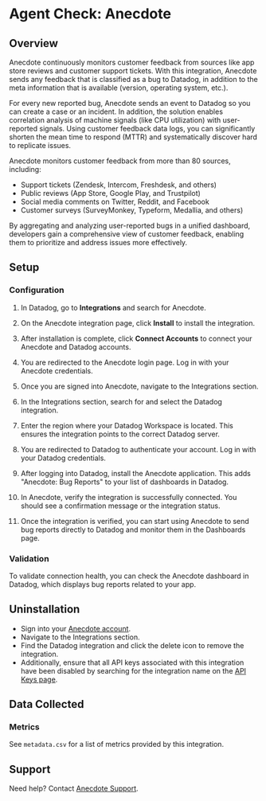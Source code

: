 # Agent Check: Anecdote

## Overview

Anecdote continuously monitors customer feedback from sources like app store reviews and customer support tickets. With this integration, Anecdote sends any feedback that is classified as a bug to Datadog, in addition to the meta information that is available (version, operating system, etc.).

For every new reported bug, Anecdote sends an event to Datadog so you can create a case or an incident. In addition, the solution enables correlation analysis of machine signals (like CPU utilization) with user-reported signals.
Using customer feedback data logs, you can significantly shorten the mean time to respond (MTTR) and systematically discover hard to replicate issues.

Anecdote monitors customer feedback from more than 80 sources, including:

- Support tickets (Zendesk, Intercom, Freshdesk, and others)
- Public reviews (App Store, Google Play, and Trustpilot)
- Social media comments on Twitter, Reddit, and Facebook
- Customer surveys (SurveyMonkey, Typeform, Medallia, and others)

By aggregating and analyzing user-reported bugs in a unified dashboard, developers gain a comprehensive view of customer feedback, enabling them to prioritize and address issues more effectively.

## Setup

### Configuration

1. In Datadog, go to **Integrations** and search for Anecdote.

2. On the Anecdote integration page, click **Install** to install the integration.

3. After installation is complete, click **Connect Accounts** to connect your Anecdote and Datadog accounts.

4. You are redirected to the Anecdote login page. Log in with your Anecdote credentials.

5. Once you are signed into Anecdote, navigate to the Integrations section.

6. In the Integrations section, search for and select the Datadog integration.

7. Enter the region where your Datadog Workspace is located. This ensures the integration points to the correct Datadog server.

8. You are redirected to Datadog to authenticate your account. Log in with your Datadog credentials.

9. After logging into Datadog, install the Anecdote application. This adds "Anecdote: Bug Reports" to your list of dashboards in Datadog.

10. In Anecdote, verify the integration is successfully connected. You should see a confirmation message or the integration status.

11. Once the integration is verified, you can start using Anecdote to send bug reports directly to Datadog and monitor them in the Dashboards page.

### Validation

To validate connection health, you can check the Anecdote dashboard in Datadog, which displays bug reports related to your app.

## Uninstallation

- Sign into your [Anecdote account][1].
- Navigate to the Integrations section.
- Find the Datadog integration and click the delete icon to remove the integration.
- Additionally, ensure that all API keys associated with this integration have been disabled by searching for the integration name on the [API Keys page][3].

## Data Collected

### Metrics
See `metadata.csv` for a list of metrics provided by this integration.

## Support

Need help? Contact [Anecdote Support][2].

[1]: https://app.anecdoteai.com
[2]: mailto:hello@anec.app
[3]: https://app.datadoghq.com/organization-settings/api-keys

